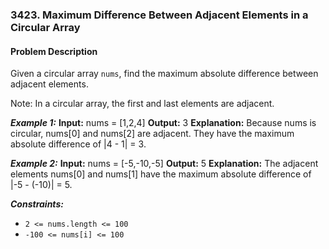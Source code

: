 ### 3423. Maximum Difference Between Adjacent Elements in a Circular Array

#### Problem Description

Given a circular array `nums`, find the maximum absolute difference between adjacent elements.

Note: In a circular array, the first and last elements are adjacent.

**_Example 1:_**
**Input:** nums = [1,2,4]
**Output:** 3
**Explanation:**
Because nums is circular, nums[0] and nums[2] are adjacent. They have the maximum absolute difference of |4 - 1| = 3.

**_Example 2:_**
**Input:** nums = [-5,-10,-5]
**Output:** 5
**Explanation:**
The adjacent elements nums[0] and nums[1] have the maximum absolute difference of |-5 - (-10)| = 5.

**_Constraints:_**

- `2 <= nums.length <= 100`
- `-100 <= nums[i] <= 100`

